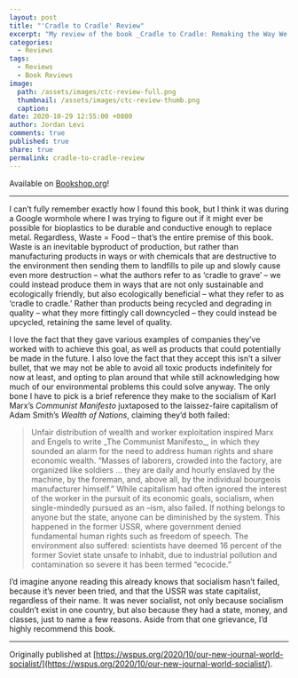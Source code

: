 ```yaml
---
layout: post
title: "'Cradle to Cradle' Review"
excerpt: "My review of the book _Cradle to Cradle: Remaking the Way We Make Things_ by William McDonough and Michael Braungart."
categories:
  - Reviews
tags:
  - Reviews
  - Book Reviews
image: 
  path: /assets/images/ctc-review-full.png
  thumbnail: /assets/images/ctc-review-thumb.png
  caption:
date: 2020-10-29 12:55:00 +0800
author: Jordan Levi
comments: true
published: true
share: true
permalink: cradle-to-cradle-review
---
```

Available on [Bookshop.org](https://bookshop.org/books/cradle-to-cradle-remaking-the-way-we-make-things-9780865475878/9780865475878)!

<hr>

I can’t fully remember exactly how I found this book, but I think it was during a Google wormhole where I was trying to figure out if it might ever be possible for bioplastics to be durable and conductive enough to replace metal. Regardless, Waste = Food – that’s the entire premise of this book. Waste is an inevitable byproduct of production, but rather than manufacturing products in ways or with chemicals that are destructive to the environment then sending them to landfills to pile up and slowly cause even more destruction – what the authors refer to as ‘cradle to grave’ – we could instead produce them in ways that are not only sustainable and ecologically friendly, but also ecologically beneficial – what they refer to as ‘cradle to cradle.’ Rather than products being recycled and degrading in quality – what they more fittingly call downcycled – they could instead be upcycled, retaining the same level of quality.

I love the fact that they gave various examples of companies they’ve worked with to achieve this goal, as well as products that could potentially be made in the future. I also love the fact that they accept this isn’t a silver bullet, that we may not be able to avoid all toxic products indefinitely for now at least, and opting to plan around that while still acknowledging how much of our environmental problems this could solve anyway. The only bone I have to pick is a brief reference they make to the socialism of Karl Marx’s _Communist Manifesto_ juxtaposed to the laissez-faire capitalism of Adam Smith’s _Wealth of Nations_, claiming they’d both failed:

<blockquote>Unfair distribution of wealth and worker exploitation inspired Marx and Engels to write _The Communist Manifesto_, in which they sounded an alarm for the need to address human rights and share economic wealth. “Masses of laborers, crowded into the factory, are organized like soldiers ... they are daily and hourly enslaved by the machine, by the foreman, and, above all, by the individual bourgeois manufacturer himself.” While capitalism had often ignored the interest of the worker in the pursuit of its economic goals, socialism, when single-mindedly pursued as an –ism, also failed. If nothing belongs to anyone but the state, anyone can be diminished by the system. This happened in the former USSR, where government denied fundamental human rights such as freedom of speech. The environment also suffered: scientists have deemed 16 percent of the former Soviet state unsafe to inhabit, due to industrial pollution and contamination so severe it has been termed “ecocide.”</blockquote>

I’d imagine anyone reading this already knows that socialism hasn’t failed, because it’s never been tried, and that the USSR was state capitalist, regardless of their name. It was never socialist, not only because socialism couldn’t exist in one country, but also because they had a state, money, and classes, just to name a few reasons. Aside from that one grievance, I’d highly recommend this book.

<hr>

Originally published at [https://wspus.org/2020/10/our-new-journal-world-socialist/](https://wspus.org/2020/10/our-new-journal-world-socialist/).
